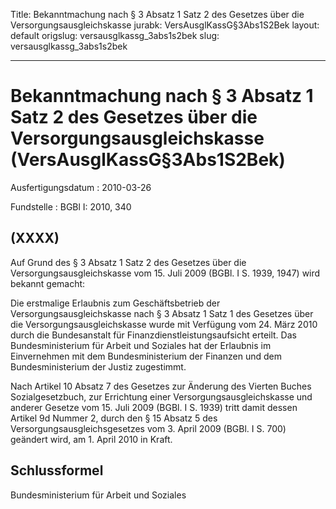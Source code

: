 Title: Bekanntmachung nach § 3 Absatz 1 Satz 2 des Gesetzes über die Versorgungsausgleichskasse
jurabk: VersAusglKassG§3Abs1S2Bek
layout: default
origslug: versausglkassg_3abs1s2bek
slug: versausglkassg_3abs1s2bek

---

# Bekanntmachung nach § 3 Absatz 1 Satz 2 des Gesetzes über die Versorgungsausgleichskasse (VersAusglKassG§3Abs1S2Bek)

Ausfertigungsdatum
:   2010-03-26

Fundstelle
:   BGBl I: 2010, 340


## (XXXX)

Auf Grund des § 3 Absatz 1 Satz 2 des Gesetzes über die
Versorgungsausgleichskasse vom 15. Juli 2009 (BGBl. I S. 1939, 1947)
wird bekannt gemacht:

Die erstmalige Erlaubnis zum Geschäftsbetrieb der
Versorgungsausgleichskasse nach § 3 Absatz 1 Satz 1 des Gesetzes über
die Versorgungsausgleichskasse wurde mit Verfügung vom 24. März 2010
durch die Bundesanstalt für Finanzdienstleistungsaufsicht erteilt. Das
Bundesministerium für Arbeit und Soziales hat der Erlaubnis im
Einvernehmen mit dem Bundesministerium der Finanzen und dem
Bundesministerium der Justiz zugestimmt.

Nach Artikel 10 Absatz 7 des Gesetzes zur Änderung des Vierten Buches
Sozialgesetzbuch, zur Errichtung einer Versorgungsausgleichskasse und
anderer Gesetze vom 15. Juli 2009 (BGBl. I S. 1939) tritt damit dessen
Artikel 9d Nummer 2, durch den § 15 Absatz 5 des
Versorgungsausgleichsgesetzes vom 3. April 2009 (BGBl. I S. 700)
geändert wird, am 1. April 2010 in Kraft.


## Schlussformel

Bundesministerium für Arbeit und Soziales

